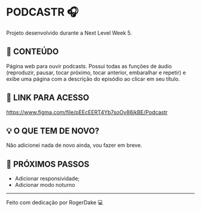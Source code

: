 # PODCASTR 🎧
Projeto desenvolvido durante a Next Level Week 5.


## 📌 CONTEÚDO
Página web para ouvir podcasts. Possui todas as funções de áudio (reproduzir, pausar, tocar próximo, tocar anterior, embaralhar e repetir) e exibe uma página com a descrição do episódio ao clicar em seu título.

## 🔗 LINK PARA ACESSO
https://www.figma.com/file/pEEcEERT4Yb7soOv86jkBE/Podcastr


## 💡 O QUE TEM DE NOVO?
Não adicionei nada de novo ainda, vou fazer em breve.


## 🚀 PRÓXIMOS PASSOS
* Adicionar responsividade;
* Adicionar modo noturno

---
Feito com dedicação por RogerDake 💻
